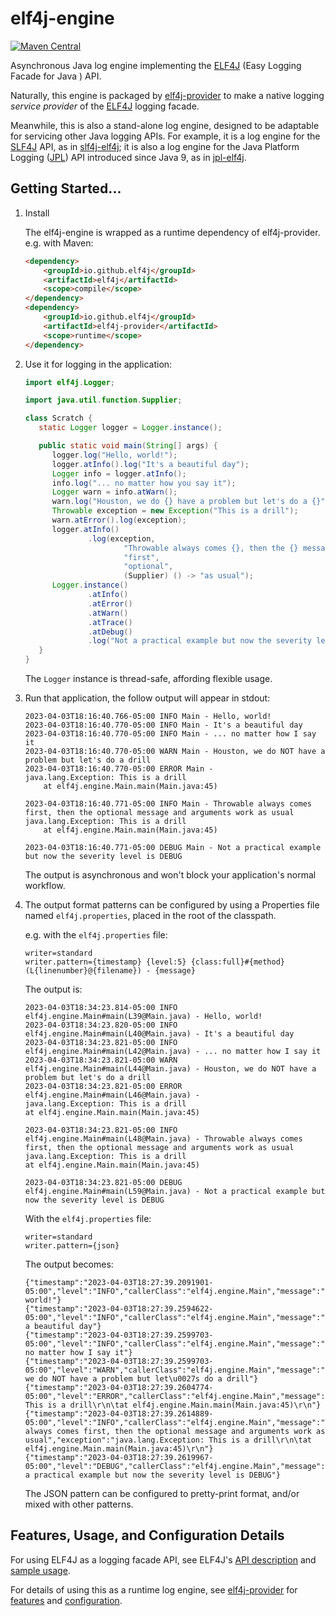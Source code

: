 # elf4j-engine

[![Maven Central](https://img.shields.io/maven-central/v/io.github.elf4j/elf4j-engine.svg?label=Maven%20Central)](https://search.maven.org/search?q=g:%22io.github.elf4j%22%20AND%20a:%22elf4j-engine%22)

Asynchronous Java log engine implementing the [ELF4J](https://github.com/elf4j/elf4j) (Easy Logging Facade for Java )
API.

Naturally, this engine is packaged by [elf4j-provider](https://github.com/elf4j/elf4j-provider) to
make a native logging _service provider_ of the [ELF4J](https://github.com/elf4j/) logging facade.

Meanwhile, this is also a stand-alone log engine, designed to be adaptable for servicing other Java logging APIs. For
example, it is a log engine for the [SLF4J](https://www.slf4j.org/) API, as
in [slf4j-elf4j](https://github.com/elf4j/slf4j-elf4j); it is also a log engine for the Java Platform
Logging ([JPL](https://openjdk.org/jeps/264)) API introduced since Java 9, as
in [jpl-elf4j](https://github.com/elf4j/jpl-elf4j).

## Getting Started...

1. Install

   The elf4j-engine is wrapped as a runtime dependency of elf4j-provider. e.g. with Maven:

    ```html
    <dependency>
        <groupId>io.github.elf4j</groupId>
        <artifactId>elf4j</artifactId>
        <scope>compile</scope>
    </dependency>
    <dependency>
        <groupId>io.github.elf4j</groupId>
        <artifactId>elf4j-provider</artifactId>
        <scope>runtime</scope>
    </dependency>
    ```

2. Use it for logging in the application:

   ```java
   import elf4j.Logger;
   
   import java.util.function.Supplier;
   
   class Scratch {
      static Logger logger = Logger.instance();
   
      public static void main(String[] args) {
         logger.log("Hello, world!");
         logger.atInfo().log("It's a beautiful day");
         Logger info = logger.atInfo();
         info.log("... no matter how you say it");
         Logger warn = info.atWarn();
         warn.log("Houston, we do {} have a problem but let's do a {}", "NOT", (Supplier) () -> "drill");
         Throwable exception = new Exception("This is a drill");
         warn.atError().log(exception);
         logger.atInfo()
                 .log(exception,
                         "Throwable always comes {}, then the {} message and arguments work {}",
                         "first",
                         "optional",
                         (Supplier) () -> "as usual");
         Logger.instance()
                 .atInfo()
                 .atError()
                 .atWarn()
                 .atTrace()
                 .atDebug()
                 .log("Not a practical example but now the severity level is DEBUG");
      }
   }
   ```
   The `Logger` instance is thread-safe, affording flexible usage.

3. Run that application, the follow output will appear in stdout:

   ```
   2023-04-03T18:16:40.766-05:00 INFO Main - Hello, world!
   2023-04-03T18:16:40.770-05:00 INFO Main - It's a beautiful day
   2023-04-03T18:16:40.770-05:00 INFO Main - ... no matter how I say it
   2023-04-03T18:16:40.770-05:00 WARN Main - Houston, we do NOT have a problem but let's do a drill
   2023-04-03T18:16:40.770-05:00 ERROR Main - 
   java.lang.Exception: This is a drill
       at elf4j.engine.Main.main(Main.java:45)
   
   2023-04-03T18:16:40.771-05:00 INFO Main - Throwable always comes first, then the optional message and arguments work as usual
   java.lang.Exception: This is a drill
       at elf4j.engine.Main.main(Main.java:45)
   
   2023-04-03T18:16:40.771-05:00 DEBUG Main - Not a practical example but now the severity level is DEBUG
   ```
   The output is asynchronous and won't block your application's normal workflow.
4. The output format patterns can be configured by using a Properties file named `elf4j.properties`, placed in the root
   of the classpath.

   e.g. with the `elf4j.properties` file:

   ```properties
   writer=standard
   writer.pattern={timestamp} {level:5} {class:full}#{method}(L{linenumber}@{filename}) - {message}
   ```

   The output is:

   ```
   2023-04-03T18:34:23.814-05:00 INFO  elf4j.engine.Main#main(L39@Main.java) - Hello, world!
   2023-04-03T18:34:23.820-05:00 INFO  elf4j.engine.Main#main(L40@Main.java) - It's a beautiful day
   2023-04-03T18:34:23.821-05:00 INFO  elf4j.engine.Main#main(L42@Main.java) - ... no matter how I say it
   2023-04-03T18:34:23.821-05:00 WARN  elf4j.engine.Main#main(L44@Main.java) - Houston, we do NOT have a problem but let's do a drill
   2023-04-03T18:34:23.821-05:00 ERROR elf4j.engine.Main#main(L46@Main.java) -
   java.lang.Exception: This is a drill
   at elf4j.engine.Main.main(Main.java:45)
   
   2023-04-03T18:34:23.821-05:00 INFO  elf4j.engine.Main#main(L48@Main.java) - Throwable always comes first, then the optional message and arguments work as usual
   java.lang.Exception: This is a drill
   at elf4j.engine.Main.main(Main.java:45)
   
   2023-04-03T18:34:23.821-05:00 DEBUG elf4j.engine.Main#main(L59@Main.java) - Not a practical example but now the severity level is DEBUG
   ```

   With the `elf4j.properties` file:

   ```properties
   writer=standard
   writer.pattern={json}
   ```

   The output becomes:

   ```
   {"timestamp":"2023-04-03T18:27:39.2091901-05:00","level":"INFO","callerClass":"elf4j.engine.Main","message":"Hello, world!"}
   {"timestamp":"2023-04-03T18:27:39.2594622-05:00","level":"INFO","callerClass":"elf4j.engine.Main","message":"It\u0027s a beautiful day"}
   {"timestamp":"2023-04-03T18:27:39.2599703-05:00","level":"INFO","callerClass":"elf4j.engine.Main","message":"... no matter how I say it"}
   {"timestamp":"2023-04-03T18:27:39.2599703-05:00","level":"WARN","callerClass":"elf4j.engine.Main","message":"Houston, we do NOT have a problem but let\u0027s do a drill"}
   {"timestamp":"2023-04-03T18:27:39.2604774-05:00","level":"ERROR","callerClass":"elf4j.engine.Main","message":"","exception":"java.lang.Exception: This is a drill\r\n\tat elf4j.engine.Main.main(Main.java:45)\r\n"}
   {"timestamp":"2023-04-03T18:27:39.2614889-05:00","level":"INFO","callerClass":"elf4j.engine.Main","message":"Throwable always comes first, then the optional message and arguments work as usual","exception":"java.lang.Exception: This is a drill\r\n\tat elf4j.engine.Main.main(Main.java:45)\r\n"}
   {"timestamp":"2023-04-03T18:27:39.2619967-05:00","level":"DEBUG","callerClass":"elf4j.engine.Main","message":"Not a practical example but now the severity level is DEBUG"}
   ```

   The JSON pattern can be configured to pretty-print format, and/or mixed with other patterns.

## Features, Usage, and Configuration Details

For using ELF4J as a logging facade API, see
ELF4J's [API description](https://github.com/elf4j/elf4j#log-service-interface-and-access-api)
and [sample usage](https://github.com/elf4j/elf4j#use-it---for-log-service-api-clients).

For details of using this as a runtime log engine, see [elf4j-provider](https://github.com/elf4j/elf4j-provider)
for [features](https://github.com/elf4j/elf4j-provider#features)
and [configuration](https://github.com/elf4j/elf4j-provider#configuration).
